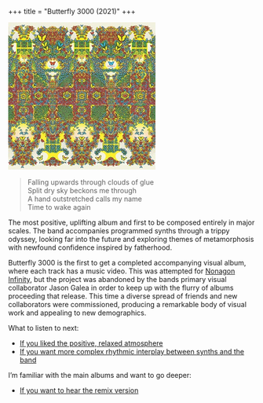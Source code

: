 +++
title = "Butterfly 3000 (2021)"
+++

![album cover of Butterfly 3000](./cover.jpg)

> Falling upwards through clouds of glue  
> Split dry sky beckons me through  
> A hand outstretched calls my name  
> Time to wake again

The most positive, uplifting album and first to be composed entirely in major scales. The band accompanies programmed synths through a trippy odyssey, looking far into the future and exploring themes of metamorphosis with newfound confidence inspired by fatherhood.

Butterfly 3000 is the first to get a completed accompanying visual album, where each track has a music video. This was attempted for [Nonagon Infinity](./nonagon-infinity), but the project was abandoned by the bands primary visual collaborator Jason Galea in order to keep up with the flurry of albums proceeding that release. This time a diverse spread of friends and new collaborators were commissioned, producing a remarkable body of visual work and appealing to new demographics.

What to listen to next:

*   [If you liked the positive, relaxed atmosphere](./paper-mache-dream-balloon)
*   [If you want more complex rhythmic interplay between synths and the band](./polygondwanaland)

I’m familiar with the main albums and want to go deeper:

*   [If you want to hear the remix version](./butterfly-3001)
